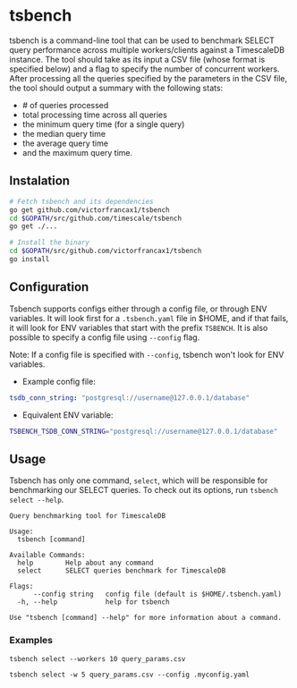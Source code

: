 # tsbench

tsbench is a command-line tool that can be used to benchmark SELECT query performance across multiple workers/clients against a TimescaleDB instance. The tool should take as its input a CSV file (whose format is specified below) and a flag to specify the number of concurrent workers. After processing all the queries specified by the parameters in the CSV file, the tool should output a summary with the following stats:

- \# of queries processed
- total processing time across all queries
- the minimum query time (for a single query)
- the median query time
- the average query time
- and the maximum query time.

## Instalation

```bash
# Fetch tsbench and its dependencies
go get github.com/victorfrancax1/tsbench
cd $GOPATH/src/github.com/timescale/tsbench
go get ./...

# Install the binary
cd $GOPATH/src/github.com/victorfrancax1/tsbench
go install
```

## Configuration
Tsbench supports configs either through a config file, or through ENV variables. It will look first for a `.tsbench.yaml` file in $HOME, and if that fails, it will look for ENV variables that start with the prefix `TSBENCH`. It is also possible to specify a config file using `--config` flag.

Note: If a config file is specified with `--config`, tsbench won't look for ENV variables.

- Example config file:
```yaml
tsdb_conn_string: "postgresql://username@127.0.0.1/database"
```
- Equivalent ENV variable:
```bash
TSBENCH_TSDB_CONN_STRING="postgresql://username@127.0.0.1/database"
```


## Usage
Tsbench has only one command, `select`, which will be responsible for benchmarking our SELECT queries. To check out its options, run `tsbench select --help`.

```
Query benchmarking tool for TimescaleDB

Usage:
  tsbench [command]

Available Commands:
  help        Help about any command
  select      SELECT queries benchmark for TimescaleDB

Flags:
      --config string   config file (default is $HOME/.tsbench.yaml)
  -h, --help            help for tsbench

Use "tsbench [command] --help" for more information about a command.
```
### Examples
```
tsbench select --workers 10 query_params.csv 
```
```
tsbench select -w 5 query_params.csv --config .myconfig.yaml
```
